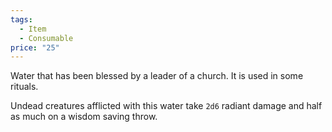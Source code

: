 ```yaml
---  
tags:  
  - Item  
  - Consumable  
price: "25"  
---  
```

Water that has been blessed by a leader of a church. It is used in some rituals.  
  
Undead creatures afflicted with this water take `2d6` radiant damage and half as much on a wisdom saving throw.